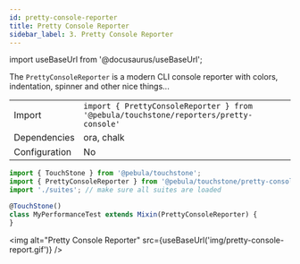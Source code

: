 ```yaml
---
id: pretty-console-reporter
title: Pretty Console Reporter
sidebar_label: 3. Pretty Console Reporter
---
```

import useBaseUrl from '@docusaurus/useBaseUrl';

The `PrettyConsoleReporter` is a modern CLI console reporter with colors, indentation, spinner and other nice things...

|               |                                                                                       |
|---------------|---------------------------------------------------------------------------------------|
| Import        | `import { PrettyConsoleReporter } from '@pebula/touchstone/reporters/pretty-console'` |
| Dependencies  | ora, chalk                                                                            |
| Configuration | No                                                                                    |

```typescript
import { TouchStone } from '@pebula/touchstone';
import { PrettyConsoleReporter } from '@pebula/touchstone/pretty-console';
import './suites'; // make sure all suites are loaded

@TouchStone()
class MyPerformanceTest extends Mixin(PrettyConsoleReporter) {
}
```

<img alt="Pretty Console Reporter" src={useBaseUrl('img/pretty-console-report.gif')} />
